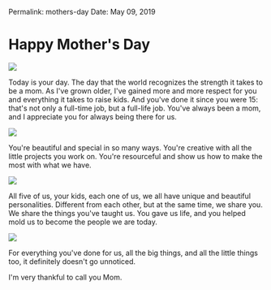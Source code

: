 
Permalink: mothers-day
Date: May 09, 2019

# Happy Mother's Day

![](https://i.imgur.com/3Mqw4U8.jpg)

Today is your day. The day that the world recognizes the strength it takes to be a mom. As I've grown older, I've gained more and more respect for you and everything it takes to raise kids. And you've done it since you were 15: that's not only a full-time job, but a full-life job. You've always been a mom, and I appreciate you for always being there for us.

![](https://i.imgur.com/XQZZh69.jpg)

You're beautiful and special in so many ways. You're creative with all the little projects you work on. You're resourceful and show us how to make the most with what we have.

![](https://i.imgur.com/5EEaNye.jpg)

All five of us, your kids, each one of us, we all have unique and beautiful personalities. Different from each other, but at the same time, we share you. We share the things you've taught us. You gave us life, and you helped mold us to become the people we are today.

![](https://i.imgur.com/CgyHe1C.jpg)

For everything you've done for us, all the big things, and all the little things too, it definitely doesn't go unnoticed.

I'm very thankful to call you Mom.

